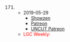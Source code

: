 171. 
     * 2019-05-29
        * [Showzen]()
        * [Patreon]()
        * [UNCUT Patreon]()
     * <span style=color:red>LGC Weekly:</span> 
